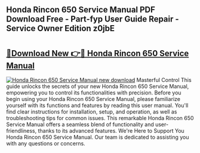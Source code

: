 ## Honda Rincon 650 Service Manual PDF Download Free - Part-fyp User Guide Repair - Service Owner Edition z0jbE

# <h2><a href="http://bc45338.oget.top/?id=Honda+Rincon+650+Service+Manual">🔗Download New 👉🔴 Honda Rincon 650 Service Manual</a></h2>

[![Honda Rincon 650 Service Manual new download](https://i.imgur.com/5g1atiW.png)](http://bc45338.oget.top/?id=Honda+Rincon+650+Service+Manual)
Masterful Control This guide unlocks the secrets of your new Honda Rincon 650 Service Manual, empowering you to control its functionalities with precision. Before you begin using your Honda Rincon 650 Service Manual, please familiarize yourself with its functions and features by reading this user manual. You'll find clear instructions for installation, setup, and operation, as well as troubleshooting tips for common issues. This remarkable Honda Rincon 650 Service Manual offers a seamless blend of functionality and user-friendliness, thanks to its advanced features. We're Here to Support You Honda Rincon 650 Service Manual. Our team is dedicated to assisting you with any questions or concerns.

